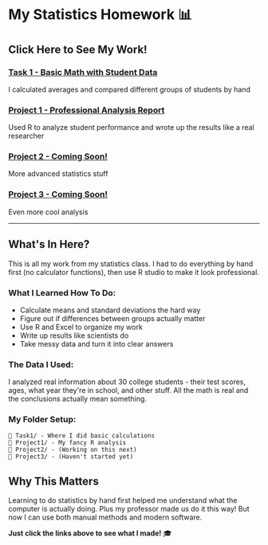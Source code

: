 # My Statistics Homework 📊

## Click Here to See My Work!

### **[Task 1 - Basic Math with Student Data](https://codeshujaa.github.io/R-studio/Task1/HW2.html)**
I calculated averages and compared different groups of students by hand

### **[Project 1 - Professional Analysis Report](https://codeshujaa.github.io/R-studio/Task2/p1.html)**
Used R to analyze student performance and wrote up the results like a real researcher

### **[Project 2 - Coming Soon!](./Project2/)**
More advanced statistics stuff

### **[Project 3 - Coming Soon!](./Project3/)**
Even more cool analysis

---

## What's In Here?

This is all my work from my statistics class. I had to do everything by hand first (no calculator functions), then use R studio to make it look professional.

### What I Learned How To Do:
- Calculate means and standard deviations the hard way
- Figure out if differences between groups actually matter
- Use R and Excel to organize my work
- Write up results like scientists do
- Take messy data and turn it into clear answers

### The Data I Used:
I analyzed real information about 30 college students - their test scores, ages, what year they're in school, and other stuff. All the math is real and the conclusions actually mean something.

### My Folder Setup:
```
📁 Task1/ - Where I did basic calculations
📁 Project1/ - My fancy R analysis
📁 Project2/ - (Working on this next)
📁 Project3/ - (Haven't started yet)
```

## Why This Matters

Learning to do statistics by hand first helped me understand what the computer is actually doing. Plus my professor made us do it this way! But now I can use both manual methods and modern software.

**Just click the links above to see what I made!** 🎓
